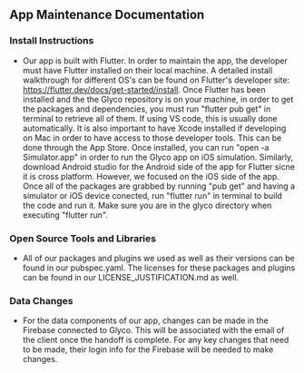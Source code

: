 ## App Maintenance Documentation

### Install Instructions
* Our app is built with Flutter. In order to maintain the app, the developer must have Flutter installed on their local machine. A detailed install walkthrough for different OS's can be found on Flutter's developer site: https://flutter.dev/docs/get-started/install. Once Flutter has been installed and the the Glyco repository is on your machine, in order to get the packages and dependencies, you must run "flutter pub get" in terminal to retrieve all of them. If using VS code, this is usually done automatically. It is also important to have Xcode installed if developing on Mac in order to have access to those developer tools. This can be done through the App Store. Once installed, you can run "open -a Simulator.app" in order to run the Glyco app on iOS simulation. Similarly, download Android studio for the Android side of the app for Flutter sicne it is cross platform. However, we focused on the iOS side of the app. Once all of the packages are grabbed by running "pub get" and having a simulator or iOS device conected, run "flutter run" in terminal to build the code and run it. Make sure you are in the glyco directory when executing "flutter run". 

### Open Source Tools and Libraries
* All of our packages and plugins we used as well as their versions can be found in our pubspec.yaml. The licenses for these packages and plugins can be found in our LICENSE_JUSTIFICATION.md as well. 

### Data Changes
* For the data components of our app, changes can be made in the Firebase connected to Glyco. This will be associated with the email of the client once the handoff is complete. For any key changes that need to be made, their login info for the Firebase will be needed to make changes. 